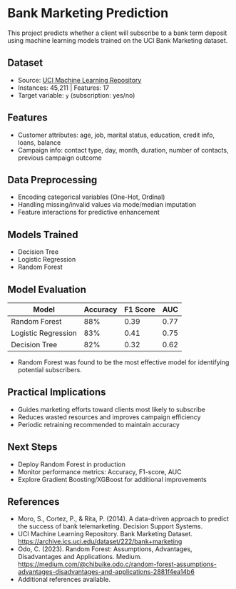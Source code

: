 # Bank Marketing Prediction

This project predicts whether a client will subscribe to a bank term deposit using machine learning models trained on the UCI Bank Marketing dataset.

## Dataset
- Source: [UCI Machine Learning Repository](https://archive.ics.uci.edu/dataset/222/bank+marketing)  
- Instances: 45,211 | Features: 17  
- Target variable: `y` (subscription: yes/no)  

## Features
- Customer attributes: age, job, marital status, education, credit info, loans, balance  
- Campaign info: contact type, day, month, duration, number of contacts, previous campaign outcome  

## Data Preprocessing
- Encoding categorical variables (One-Hot, Ordinal)  
- Handling missing/invalid values via mode/median imputation  
- Feature interactions for predictive enhancement  

## Models Trained
- Decision Tree  
- Logistic Regression  
- Random Forest    

## Model Evaluation
| Model               | Accuracy | F1 Score | AUC  |
|--------------------|---------|----------|------|
| Random Forest       | 88%     | 0.39     | 0.77 |
| Logistic Regression | 83%     | 0.41     | 0.75 |
| Decision Tree       | 82%     | 0.32     | 0.62 |

- Random Forest was found to be the most effective model for identifying potential subscribers.  

## Practical Implications
- Guides marketing efforts toward clients most likely to subscribe  
- Reduces wasted resources and improves campaign efficiency  
- Periodic retraining recommended to maintain accuracy  

## Next Steps
- Deploy Random Forest in production  
- Monitor performance metrics: Accuracy, F1-score, AUC  
- Explore Gradient Boosting/XGBoost for additional improvements  

## References
- Moro, S., Cortez, P., & Rita, P. (2014). A data-driven approach to predict the success of bank telemarketing. Decision Support Systems.  
- UCI Machine Learning Repository. Bank Marketing Dataset. https://archive.ics.uci.edu/dataset/222/bank+marketing  
- Odo, C. (2023). Random Forest: Assumptions, Advantages, Disadvantages and Applications. Medium. https://medium.com/@chibuike.odo.c/random-forest-assumptions-advantages-disadvantages-and-applications-2881f4ea14b6  
- Additional references available.
